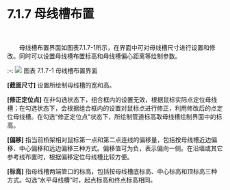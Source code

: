 # 7.1.7 母线槽布置
<br/>

&emsp;&emsp;母线槽布置界面如图表7.1.7\-1所示，在界面中可对母线槽尺寸进行设置和修改。同时可以设置母线槽布置标高和母线槽偏心距离等绘制参数。


:-: ![](images/355.png)
图表 7.1.7\-1 母线槽布置界面

**\[截面尺寸\]** 设置所绘制母线槽的宽和高。

**\[修正定位点\]** 在非勾选状态下，组合框内的设置无效，根据鼠标实际点定位母线槽；在勾选状态下，会根据组合框内的设置对鼠标点进行修正，利用修改后的点定位母线槽。在勾选“修正定位点”状态下，所绘制管道标高取母线槽绘制界面中的标高。

**\[偏移\]** 指当前桥架相对鼠标第一点和第二点连线的偏移量，包括按母线槽近边偏移、中心偏移和远边偏移三种方式。偏移值可为负，表示偏向一侧。在沿墙或其它参考线布置时，根据偏移定位母线槽比较方便。

**\[标高\]** 指母线槽两端管口的标高，包括按母线槽底标高、中心标高和顶标高三种方式。勾选“水平母线槽”时，起点标高和终点标高相同。